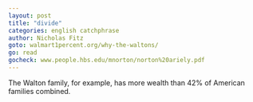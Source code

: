 ```yaml
---
layout: post
title: "divide"
categories: english catchphrase
author: Nicholas Fitz
goto: walmart1percent.org/why-the-waltons/
go: read
gocheck: www.people.hbs.edu/mnorton/norton%20ariely.pdf
---
```

The Walton family, for example, has more wealth than 42% of American families combined.
